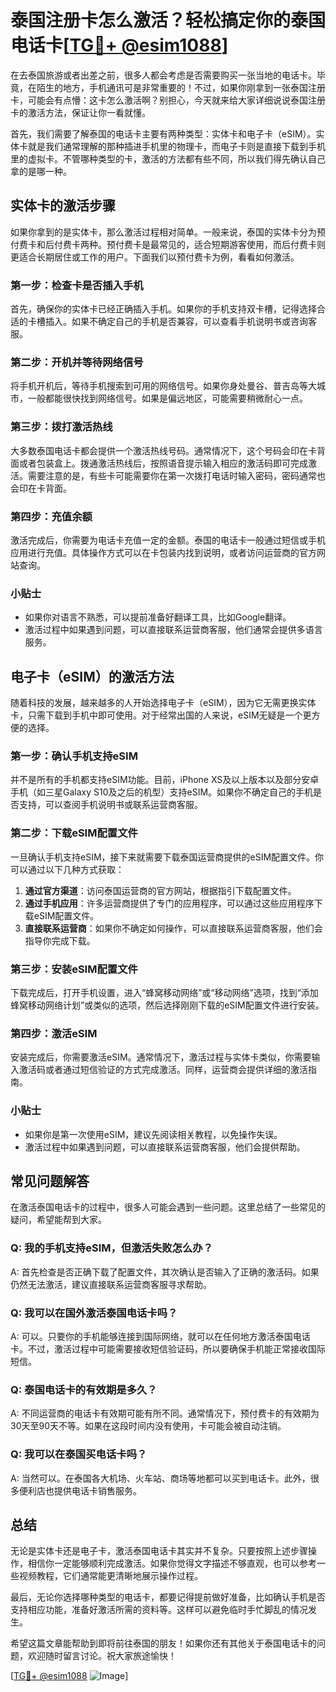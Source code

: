 # 泰国注册卡怎么激活？轻松搞定你的泰国电话卡[[TG💪+ @esim1088](https://t.me/s/esim1088)]

在去泰国旅游或者出差之前，很多人都会考虑是否需要购买一张当地的电话卡。毕竟，在陌生的地方，手机通讯可是非常重要的！不过，如果你刚拿到一张泰国注册卡，可能会有点懵：这卡怎么激活啊？别担心，今天就来给大家详细说说泰国注册卡的激活方法，保证让你一看就懂。

首先，我们需要了解泰国的电话卡主要有两种类型：实体卡和电子卡（eSIM）。实体卡就是我们通常理解的那种插进手机里的物理卡，而电子卡则是直接下载到手机里的虚拟卡。不管哪种类型的卡，激活的方法都有些不同，所以我们得先确认自己拿的是哪一种。

## 实体卡的激活步骤

如果你拿到的是实体卡，那么激活过程相对简单。一般来说，泰国的实体卡分为预付费卡和后付费卡两种。预付费卡是最常见的，适合短期游客使用，而后付费卡则更适合长期居住或工作的用户。下面我们以预付费卡为例，看看如何激活。

### 第一步：检查卡是否插入手机

首先，确保你的实体卡已经正确插入手机。如果你的手机支持双卡槽，记得选择合适的卡槽插入。如果不确定自己的手机是否兼容，可以查看手机说明书或咨询客服。

### 第二步：开机并等待网络信号

将手机开机后，等待手机搜索到可用的网络信号。如果你身处曼谷、普吉岛等大城市，一般都能很快找到网络信号。如果是偏远地区，可能需要稍微耐心一点。

### 第三步：拨打激活热线

大多数泰国电话卡都会提供一个激活热线号码。通常情况下，这个号码会印在卡背面或者包装盒上。拨通激活热线后，按照语音提示输入相应的激活码即可完成激活。需要注意的是，有些卡可能需要你在第一次拨打电话时输入密码，密码通常也会印在卡背面。

### 第四步：充值余额

激活完成后，你需要为电话卡充值一定的金额。泰国的电话卡一般通过短信或手机应用进行充值。具体操作方式可以在卡包装内找到说明，或者访问运营商的官方网站查询。

### 小贴士

- 如果你对语言不熟悉，可以提前准备好翻译工具，比如Google翻译。
- 激活过程中如果遇到问题，可以直接联系运营商客服，他们通常会提供多语言服务。

## 电子卡（eSIM）的激活方法

随着科技的发展，越来越多的人开始选择电子卡（eSIM），因为它无需更换实体卡，只需下载到手机中即可使用。对于经常出国的人来说，eSIM无疑是一个更方便的选择。

### 第一步：确认手机支持eSIM

并不是所有的手机都支持eSIM功能。目前，iPhone XS及以上版本以及部分安卓手机（如三星Galaxy S10及之后的机型）支持eSIM。如果你不确定自己的手机是否支持，可以查阅手机说明书或联系运营商客服。

### 第二步：下载eSIM配置文件

一旦确认手机支持eSIM，接下来就需要下载泰国运营商提供的eSIM配置文件。你可以通过以下几种方式获取：

1. **通过官方渠道**：访问泰国运营商的官方网站，根据指引下载配置文件。
2. **通过手机应用**：许多运营商提供了专门的应用程序，可以通过这些应用程序下载eSIM配置文件。
3. **直接联系运营商**：如果你不确定如何操作，可以直接联系运营商客服，他们会指导你完成下载。

### 第三步：安装eSIM配置文件

下载完成后，打开手机设置，进入“蜂窝移动网络”或“移动网络”选项，找到“添加蜂窝移动网络计划”或类似的选项，然后选择刚刚下载的eSIM配置文件进行安装。

### 第四步：激活eSIM

安装完成后，你需要激活eSIM。通常情况下，激活过程与实体卡类似，你需要输入激活码或者通过短信验证的方式完成激活。同样，运营商会提供详细的激活指南。

### 小贴士

- 如果你是第一次使用eSIM，建议先阅读相关教程，以免操作失误。
- 激活过程中如果遇到问题，可以直接联系运营商客服，他们会提供帮助。

## 常见问题解答

在激活泰国电话卡的过程中，很多人可能会遇到一些问题。这里总结了一些常见的疑问，希望能帮到大家。

### Q: 我的手机支持eSIM，但激活失败怎么办？

A: 首先检查是否正确下载了配置文件，其次确认是否输入了正确的激活码。如果仍然无法激活，建议直接联系运营商客服寻求帮助。

### Q: 我可以在国外激活泰国电话卡吗？

A: 可以。只要你的手机能够连接到国际网络，就可以在任何地方激活泰国电话卡。不过，激活过程中可能需要接收短信验证码，所以要确保手机能正常接收国际短信。

### Q: 泰国电话卡的有效期是多久？

A: 不同运营商的电话卡有效期可能有所不同。通常情况下，预付费卡的有效期为30天至90天不等。如果在这段时间内没有使用，卡可能会被自动注销。

### Q: 我可以在泰国买电话卡吗？

A: 当然可以。在泰国各大机场、火车站、商场等地都可以买到电话卡。此外，很多便利店也提供电话卡销售服务。

## 总结

无论是实体卡还是电子卡，激活泰国电话卡其实并不复杂。只要按照上述步骤操作，相信你一定能够顺利完成激活。如果你觉得文字描述不够直观，也可以参考一些视频教程，它们通常能更清晰地展示操作过程。

最后，无论你选择哪种类型的电话卡，都要记得提前做好准备，比如确认手机是否支持相应功能，准备好激活所需的资料等。这样可以避免临时手忙脚乱的情况发生。

希望这篇文章能帮助到即将前往泰国的朋友！如果你还有其他关于泰国电话卡的问题，欢迎随时留言讨论。祝大家旅途愉快！

[[TG💪+ @esim1088](https://t.me/s/esim1088) ![Image](https://i.postimg.cc/4NQfJmqS/Snipaste-2025-05-13-00-14-12.png)]